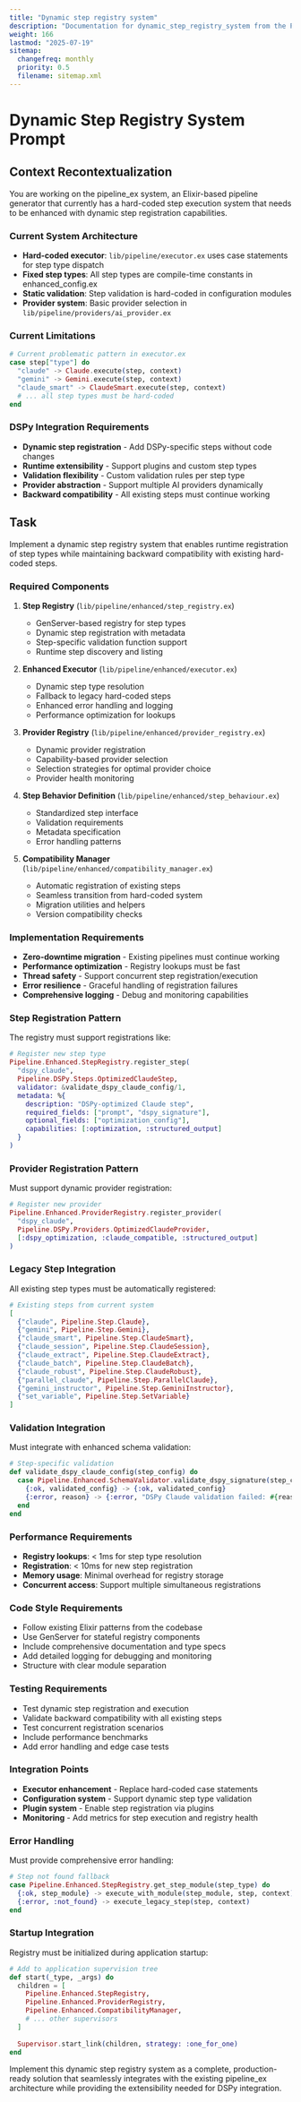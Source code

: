 ```yaml
---
title: "Dynamic step registry system"
description: "Documentation for dynamic_step_registry_system from the Pipeline ex repository."
weight: 166
lastmod: "2025-07-19"
sitemap:
  changefreq: monthly
  priority: 0.5
  filename: sitemap.xml
---
```


# Dynamic Step Registry System Prompt

## Context Recontextualization

You are working on the pipeline_ex system, an Elixir-based pipeline generator that currently has a hard-coded step execution system that needs to be enhanced with dynamic step registration capabilities.

### Current System Architecture
- **Hard-coded executor**: `lib/pipeline/executor.ex` uses case statements for step type dispatch
- **Fixed step types**: All step types are compile-time constants in enhanced_config.ex
- **Static validation**: Step validation is hard-coded in configuration modules
- **Provider system**: Basic provider selection in `lib/pipeline/providers/ai_provider.ex`

### Current Limitations
```elixir
# Current problematic pattern in executor.ex
case step["type"] do
  "claude" -> Claude.execute(step, context)
  "gemini" -> Gemini.execute(step, context)
  "claude_smart" -> ClaudeSmart.execute(step, context)
  # ... all step types must be hard-coded
end
```

### DSPy Integration Requirements
- **Dynamic step registration** - Add DSPy-specific steps without code changes
- **Runtime extensibility** - Support plugins and custom step types
- **Validation flexibility** - Custom validation rules per step type
- **Provider abstraction** - Support multiple AI providers dynamically
- **Backward compatibility** - All existing steps must continue working

## Task

Implement a dynamic step registry system that enables runtime registration of step types while maintaining backward compatibility with existing hard-coded steps.

### Required Components

1. **Step Registry** (`lib/pipeline/enhanced/step_registry.ex`)
   - GenServer-based registry for step types
   - Dynamic step registration with metadata
   - Step-specific validation function support
   - Runtime step discovery and listing

2. **Enhanced Executor** (`lib/pipeline/enhanced/executor.ex`)
   - Dynamic step type resolution
   - Fallback to legacy hard-coded steps
   - Enhanced error handling and logging
   - Performance optimization for lookups

3. **Provider Registry** (`lib/pipeline/enhanced/provider_registry.ex`)
   - Dynamic provider registration
   - Capability-based provider selection
   - Selection strategies for optimal provider choice
   - Provider health monitoring

4. **Step Behavior Definition** (`lib/pipeline/enhanced/step_behaviour.ex`)
   - Standardized step interface
   - Validation requirements
   - Metadata specification
   - Error handling patterns

5. **Compatibility Manager** (`lib/pipeline/enhanced/compatibility_manager.ex`)
   - Automatic registration of existing steps
   - Seamless transition from hard-coded system
   - Migration utilities and helpers
   - Version compatibility checks

### Implementation Requirements

- **Zero-downtime migration** - Existing pipelines must continue working
- **Performance optimization** - Registry lookups must be fast
- **Thread safety** - Support concurrent step registration/execution
- **Error resilience** - Graceful handling of registration failures
- **Comprehensive logging** - Debug and monitoring capabilities

### Step Registration Pattern

The registry must support registrations like:
```elixir
# Register new step type
Pipeline.Enhanced.StepRegistry.register_step(
  "dspy_claude",
  Pipeline.DSPy.Steps.OptimizedClaudeStep,
  validator: &validate_dspy_claude_config/1,
  metadata: %{
    description: "DSPy-optimized Claude step",
    required_fields: ["prompt", "dspy_signature"],
    optional_fields: ["optimization_config"],
    capabilities: [:optimization, :structured_output]
  }
)
```

### Provider Registration Pattern

Must support dynamic provider registration:
```elixir
# Register new provider
Pipeline.Enhanced.ProviderRegistry.register_provider(
  "dspy_claude",
  Pipeline.DSPy.Providers.OptimizedClaudeProvider,
  [:dspy_optimization, :claude_compatible, :structured_output]
)
```

### Legacy Step Integration

All existing step types must be automatically registered:
```elixir
# Existing steps from current system
[
  {"claude", Pipeline.Step.Claude},
  {"gemini", Pipeline.Step.Gemini},
  {"claude_smart", Pipeline.Step.ClaudeSmart},
  {"claude_session", Pipeline.Step.ClaudeSession},
  {"claude_extract", Pipeline.Step.ClaudeExtract},
  {"claude_batch", Pipeline.Step.ClaudeBatch},
  {"claude_robust", Pipeline.Step.ClaudeRobust},
  {"parallel_claude", Pipeline.Step.ParallelClaude},
  {"gemini_instructor", Pipeline.Step.GeminiInstructor},
  {"set_variable", Pipeline.Step.SetVariable}
]
```

### Validation Integration

Must integrate with enhanced schema validation:
```elixir
# Step-specific validation
def validate_dspy_claude_config(step_config) do
  case Pipeline.Enhanced.SchemaValidator.validate_dspy_signature(step_config) do
    {:ok, validated_config} -> {:ok, validated_config}
    {:error, reason} -> {:error, "DSPy Claude validation failed: #{reason}"}
  end
end
```

### Performance Requirements

- **Registry lookups**: < 1ms for step type resolution
- **Registration**: < 10ms for new step registration
- **Memory usage**: Minimal overhead for registry storage
- **Concurrent access**: Support multiple simultaneous registrations

### Code Style Requirements

- Follow existing Elixir patterns from the codebase
- Use GenServer for stateful registry components
- Include comprehensive documentation and type specs
- Add detailed logging for debugging and monitoring
- Structure with clear module separation

### Testing Requirements

- Test dynamic step registration and execution
- Validate backward compatibility with all existing steps
- Test concurrent registration scenarios
- Include performance benchmarks
- Add error handling and edge case tests

### Integration Points

- **Executor enhancement** - Replace hard-coded case statements
- **Configuration system** - Support dynamic step type validation
- **Plugin system** - Enable step registration via plugins
- **Monitoring** - Add metrics for step execution and registry health

### Error Handling

Must provide comprehensive error handling:
```elixir
# Step not found fallback
case Pipeline.Enhanced.StepRegistry.get_step_module(step_type) do
  {:ok, step_module} -> execute_with_module(step_module, step, context)
  {:error, :not_found} -> execute_legacy_step(step, context)
end
```

### Startup Integration

Registry must be initialized during application startup:
```elixir
# Add to application supervision tree
def start(_type, _args) do
  children = [
    Pipeline.Enhanced.StepRegistry,
    Pipeline.Enhanced.ProviderRegistry,
    Pipeline.Enhanced.CompatibilityManager,
    # ... other supervisors
  ]
  
  Supervisor.start_link(children, strategy: :one_for_one)
end
```

Implement this dynamic step registry system as a complete, production-ready solution that seamlessly integrates with the existing pipeline_ex architecture while providing the extensibility needed for DSPy integration.
